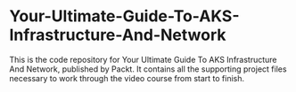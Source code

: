 # Your-Ultimate-Guide-To-AKS-Infrastructure-And-Network
This is the code repository for Your Ultimate Guide To AKS Infrastructure And Network, published by Packt. It contains all the supporting project files necessary to work through the video course from start to finish.

